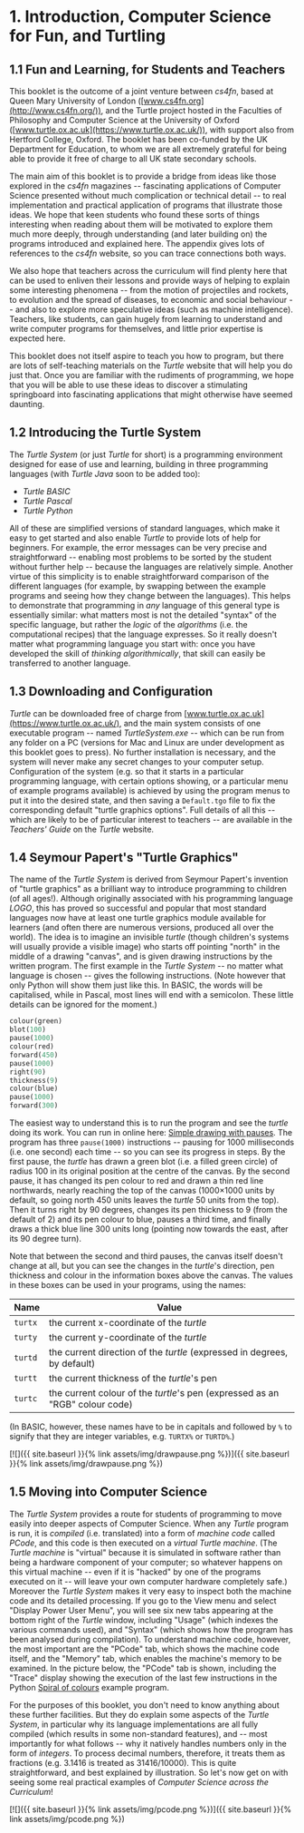 ---
---
# 1. Introduction, Computer Science for Fun, and Turtling

## 1.1 Fun and Learning, for Students and Teachers

This booklet is the outcome of a joint venture between _cs4fn_, based at Queen Mary University of London ([www.cs4fn.org](http://www.cs4fn.org/)), and the Turtle project hosted in the Faculties of Philosophy and Computer Science at the University of Oxford ([www.turtle.ox.ac.uk](https://www.turtle.ox.ac.uk/)), with support also from Hertford College, Oxford. The booklet has been co-funded by the UK Department for Education, to whom we are all extremely grateful for being able to provide it free of charge to all UK state secondary schools.

The main aim of this booklet is to provide a bridge from ideas like those explored in the _cs4fn_ magazines -- fascinating applications of Computer Science presented without much complication or technical detail -- to real implementation and practical application of programs that illustrate those ideas. We hope that keen students who found these sorts of things interesting when reading about them will be motivated to explore them much more deeply, through understanding (and later building on) the programs introduced and explained here. The appendix gives lots of references to the _cs4fn_ website, so you can trace connections both ways.

We also hope that teachers across the curriculum will find plenty here that can be used to enliven their lessons and provide ways of helping to explain some interesting phenomena -- from the motion of projectiles and rockets, to evolution and the spread of diseases, to economic and social behaviour -- and also to explore more speculative ideas (such as machine intelligence). Teachers, like students, can gain hugely from learning to understand and write computer programs for themselves, and little prior expertise is expected here.

This booklet does not itself aspire to teach you how to program, but there are lots of self-teaching materials on the _Turtle_ website that will help you do just that. Once you are familiar with the rudiments of programming, we hope that you will be able to use these ideas to discover a stimulating springboard into fascinating applications that might otherwise have seemed daunting.

## 1.2 Introducing the Turtle System

The _Turtle System_ (or just _Turtle_ for short) is a programming environment designed for ease of use and learning, building in three programming languages (with _Turtle Java_ soon to be added too):

* _Turtle BASIC_
* _Turtle Pascal_
* _Turtle Python_

All of these are simplified versions of standard languages, which make it easy to get started and also enable _Turtle_ to provide lots of help for beginners. For example, the error messages can be very precise and straightforward -- enabling most problems to be sorted by the student without further help -- because the languages are relatively simple. Another virtue of this simplicity is to enable straightforward comparison of the different languages (for example, by swapping between the example programs and seeing how they change between the languages). This helps to demonstrate that programming in _any_ language of this general type is essentially similar: what matters most is not the detailed "syntax" of the specific language, but rather the _logic_ of the _algorithms_ (i.e. the computational recipes) that the language expresses. So it really doesn't matter what programming language you start with: once you have developed the skill of _thinking algorithmically_, that skill can easily be transferred to another language.

## 1.3 Downloading and Configuration

_Turtle_ can be downloaded free of charge from [www.turtle.ox.ac.uk](https://www.turtle.ox.ac.uk/), and the main system consists of one executable program -- named _TurtleSystem.exe_ -- which can be run from any folder on a PC (versions for Mac and Linux are under development as this booklet goes to press). No further installation is necessary, and the system will never make any secret changes to your computer setup. Configuration of the system (e.g. so that it starts in a particular programming language, with certain options showing, or a particular menu of example programs available) is achieved by using the program menus to put it into the desired state, and then saving a `Default.tgo` file to fix the corresponding default "turtle graphics options". Full details of all this -- which are likely to be of particular interest to teachers -- are available in the _Teachers' Guide_ on the _Turtle_ website.

## 1.4 Seymour Papert's "Turtle Graphics"

The name of the _Turtle System_ is derived from Seymour Papert's invention of "turtle graphics" as a brilliant way to introduce programming to children (of all ages!). Although originally associated with his programming language _LOGO_, this has proved so successful and popular that most standard languages now have at least one turtle graphics module available for learners (and often there are numerous versions, produced all over the world). The idea is to imagine an invisible _turtle_ (though children's systems will usually provide a visible image) who starts off pointing "north" in the middle of a drawing "canvas", and is given drawing instructions by the written program. The first example in the _Turtle System_ -- no matter what language is chosen -- gives the following instructions. (Note however that only Python will show them just like this. In BASIC, the words will be capitalised, while in Pascal, most lines will end with a semicolon. These little details can be ignored for the moment.)

```python
colour(green)
blot(100)
pause(1000)
colour(red)
forward(450)
pause(1000)
right(90)
thickness(9)
colour(blue)
pause(1000)
forward(300)
```

The easiest way to understand this is to run the program and see the _turtle_ doing its work. You can run in online here: [Simple drawing with pauses](https://www.turtle.ox.ac.uk/online/example/DrawPause). The program has three `pause(1000)` instructions -- pausing for 1000 milliseconds (i.e. one second) each time -- so you can see its progress in steps. By the first pause, the _turtle_ has drawn a green blot (i.e. a filled green circle) of radius 100 in its original position at the centre of the canvas. By the second pause, it has changed its pen colour to red and drawn a thin red line northwards, nearly reaching the top of the canvas (1000×1000 units by default, so going north 450 units leaves the _turtle_ 50 units from the top). Then it turns right by 90 degrees, changes its pen thickness to 9 (from the default of 2) and its pen colour to blue, pauses a third time, and finally draws a thick blue line 300 units long (pointing now towards the east, after its 90 degree turn).

Note that between the second and third pauses, the canvas itself doesn't change at all, but you can see the changes in the _turtle_'s direction, pen thickness and colour in the information boxes above the canvas. The values in these boxes can be used in your programs, using the names:

| Name    | Value                                                                        |
|---------|------------------------------------------------------------------------------|
| `turtx` | the current x-coordinate of the _turtle_                                     |
| `turty` | the current y-coordinate of the _turtle_                                     |
| `turtd` | the current direction of the _turtle_ (expressed in degrees, by default)     |
| `turtt` | the current thickness of the _turtle_'s pen                                  |
| `turtc` | the current colour of the _turtle_'s pen (expressed as an "RGB" colour code) |

(In BASIC, however, these names have to be in capitals and followed by `%` to signify that they are integer variables, e.g. `TURTX%` or `TURTD%`.)

[![]({{ site.baseurl }}{% link assets/img/drawpause.png %})]({{ site.baseurl }}{% link assets/img/drawpause.png %})

## 1.5 Moving into Computer Science

The _Turtle System_ provides a route for students of programming to move easily into deeper aspects of Computer Science. When any _Turtle_ program is run, it is _compiled_ (i.e. translated) into a form of _machine code_ called _PCode_, and this code is then executed on a _virtual_ _Turtle machine_. (The _Turtle machine_ is "virtual" because it is simulated in software rather than being a hardware component of your computer; so whatever happens on this virtual machine -- even if it is "hacked" by one of the programs executed on it -- will leave your own computer hardware completely safe.) Moreover the _Turtle System_ makes it very easy to inspect both the machine code and its detailed processing. If you go to the View menu and select "Display Power User Menu", you will see six new tabs appearing at the bottom right of the _Turtle_ window, including "Usage" (which indexes the various commands used), and "Syntax" (which shows how the program has been analysed during compilation). To understand machine code, however, the most important are the "PCode" tab, which shows the machine code itself, and the "Memory" tab, which enables the machine's memory to be examined. In the picture below, the "PCode" tab is shown, including the "Trace" display showing the execution of the last few instructions in the Python [Spiral of colours](https://www.turtle.ox.ac.uk/online/example/ColourSpiral) example program.

For the purposes of this booklet, you don't need to know anything about these further facilities. But they do explain some aspects of the _Turtle System_, in particular why its language implementations are all fully compiled (which results in some non-standard features), and -- most importantly for what follows -- why it natively handles numbers only in the form of _integers_. To process decimal numbers, therefore, it treats them as fractions (e.g. 3.1416 is treated as 31416/10000). This is quite straightforward, and best explained by illustration. So let's now get on with seeing some real practical examples of _Computer Science across the Curriculum_!

[![]({{ site.baseurl }}{% link assets/img/pcode.png %})]({{ site.baseurl }}{% link assets/img/pcode.png %})
